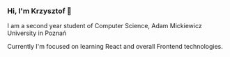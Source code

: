 ### Hi, I'm Krzysztof 👋

I am a second year student of Computer Science, Adam Mickiewicz University in Poznań

Currently I'm focused on learning React and overall Frontend technologies.
